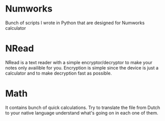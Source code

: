 # Numworks
Bunch of scripts I wrote in Python that are designed for Numworks calculator

# NRead
NRead is a text reader with a simple encryptor/decryptor to make your notes only availible for you.
Encryption is simple since the device is just a calculator and to make decryption fast as possible.

# Math
It contains bunch of quick calculations. Try to translate the file from Dutch to your native language understand what's going on in each one of them.
